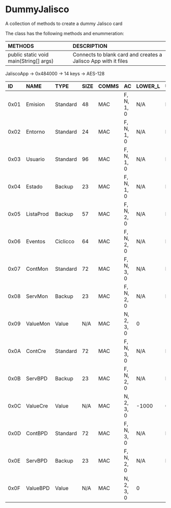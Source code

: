 # DummyJalisco
A collection of methods to create a dummy Jalisco card 

The class has the following methods and enummeration:

|METHODS                                       |DESCRIPTION                                                                                        |
|:---------------------------------------------|:--------------------------------------------------------------------------------------------------|
|public static void main(String[] args)        |Connects to blank card and creates a Jalisco App with it files|

JaliscoApp -> 0x484000
           -> 14 keys
           -> AES-128

|ID  |NAME   |TYPE    |SIZE |COMMS|AC|LOWER_L|UPPER_L|VALUE|RECORDS|
|:---|:------|:-------|:----|:------------|:----------------|:----------|:----------|:---------|:------|
|0x01|Emision|Standard|48   |MAC          |F, N, 1, 0       |N/A        |N/A        |N/A       |N/A    |
|0x02|Entorno|Standard|24   |MAC          |F, N, 1, 0       |N/A        |N/A        |N/A       |N/A    |
|0x03|Usuario|Standard|96   |MAC          |F, N, 1, 0       |N/A        |N/A        |N/A       |N/A    |
|0x04|Estado |Backup  |23   |MAC          |F, N, 1, 0       |N/A        |N/A        |N/A       |N/A    |
|0x05|ListaProd|Backup|57   |MAC          |F, N, 2, 0       |N/A        |N/A        |N/A       |N/A    |
|0x06|Eventos|Ciclicco|64   |MAC          |F, N, 2, 0       |N/A        |N/A        |N/A       |10     |
|0x07|ContMon|Standard|72   |MAC          |F, N, 3, 0       |N/A        |N/A        |N/A       |N/A    |
|0x08|ServMon|Backup  |23   |MAC          |F, N, 2, 0       |N/A        |N/A        |N/A       |N/A    |
|0x09|ValueMon|Value  |N/A  |MAC          |N, 2, 3, 0       |0          |1000000    |0         |N/A    |
|0x0A|ContCre|Standard|72   |MAC          |F, N, 3, 0       |N/A        |N/A        |N/A       |N/A    |
|0x0B|ServBPD|Backup  |23   |MAC          |F, N, 2, 0       |N/A        |N/A        |N/A       |N/A    |
|0x0C|ValueCre|Value  |N/A  |MAC          |N, 2, 3, 0       |-1000      |0          |0         |N/A    |
|0x0D|ContBPD|Standard|72   |MAC          |F, N, 3, 0       |N/A        |N/A        |N/A       |N/A    |
|0x0E|ServBPD|Backup  |23   |MAC          |F, N, 2, 0       |N/A        |N/A        |N/A       |N/A    |
|0x0F|ValueBPD|Value  |N/A  |MAC          |N, 2, 3, 0       |0          |1000000    |0         |N/A    |
